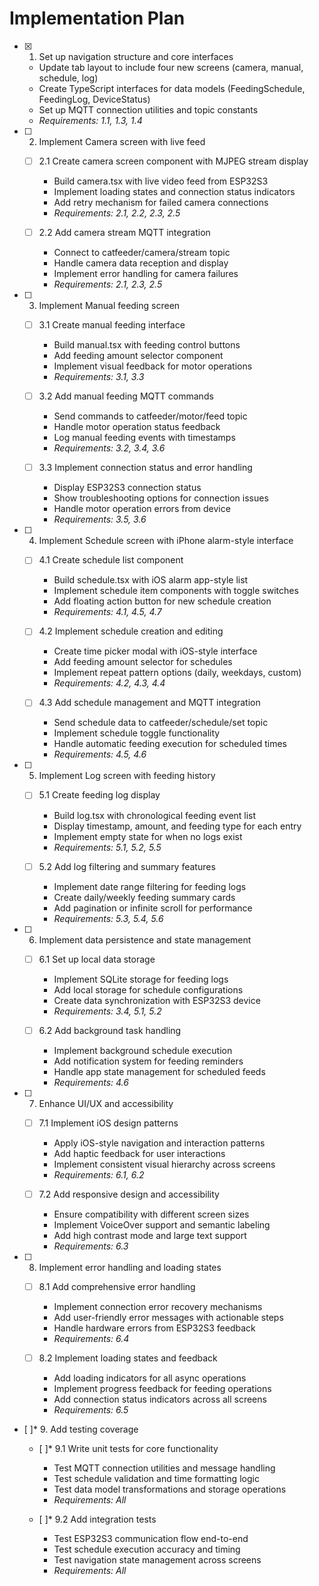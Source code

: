 # Implementation Plan

- [x] 1. Set up navigation structure and core interfaces





  - Update tab layout to include four new screens (camera, manual, schedule, log)
  - Create TypeScript interfaces for data models (FeedingSchedule, FeedingLog, DeviceStatus)
  - Set up MQTT connection utilities and topic constants
  - _Requirements: 1.1, 1.3, 1.4_

- [ ] 2. Implement Camera screen with live feed
  - [ ] 2.1 Create camera screen component with MJPEG stream display
    - Build camera.tsx with live video feed from ESP32S3
    - Implement loading states and connection status indicators
    - Add retry mechanism for failed camera connections
    - _Requirements: 2.1, 2.2, 2.3, 2.5_

  - [ ] 2.2 Add camera stream MQTT integration
    - Connect to catfeeder/camera/stream topic
    - Handle camera data reception and display
    - Implement error handling for camera failures
    - _Requirements: 2.1, 2.3, 2.5_

- [ ] 3. Implement Manual feeding screen
  - [ ] 3.1 Create manual feeding interface
    - Build manual.tsx with feeding control buttons
    - Add feeding amount selector component
    - Implement visual feedback for motor operations
    - _Requirements: 3.1, 3.3_

  - [ ] 3.2 Add manual feeding MQTT commands
    - Send commands to catfeeder/motor/feed topic
    - Handle motor operation status feedback
    - Log manual feeding events with timestamps
    - _Requirements: 3.2, 3.4, 3.6_

  - [ ] 3.3 Implement connection status and error handling
    - Display ESP32S3 connection status
    - Show troubleshooting options for connection issues
    - Handle motor operation errors from device
    - _Requirements: 3.5, 3.6_

- [ ] 4. Implement Schedule screen with iPhone alarm-style interface
  - [ ] 4.1 Create schedule list component
    - Build schedule.tsx with iOS alarm app-style list
    - Implement schedule item components with toggle switches
    - Add floating action button for new schedule creation
    - _Requirements: 4.1, 4.5, 4.7_

  - [ ] 4.2 Implement schedule creation and editing
    - Create time picker modal with iOS-style interface
    - Add feeding amount selector for schedules
    - Implement repeat pattern options (daily, weekdays, custom)
    - _Requirements: 4.2, 4.3, 4.4_

  - [ ] 4.3 Add schedule management and MQTT integration
    - Send schedule data to catfeeder/schedule/set topic
    - Implement schedule toggle functionality
    - Handle automatic feeding execution for scheduled times
    - _Requirements: 4.5, 4.6_

- [ ] 5. Implement Log screen with feeding history
  - [ ] 5.1 Create feeding log display
    - Build log.tsx with chronological feeding event list
    - Display timestamp, amount, and feeding type for each entry
    - Implement empty state for when no logs exist
    - _Requirements: 5.1, 5.2, 5.5_

  - [ ] 5.2 Add log filtering and summary features
    - Implement date range filtering for feeding logs
    - Create daily/weekly feeding summary cards
    - Add pagination or infinite scroll for performance
    - _Requirements: 5.3, 5.4, 5.6_

- [ ] 6. Implement data persistence and state management
  - [ ] 6.1 Set up local data storage
    - Implement SQLite storage for feeding logs
    - Add local storage for schedule configurations
    - Create data synchronization with ESP32S3 device
    - _Requirements: 3.4, 5.1, 5.2_

  - [ ] 6.2 Add background task handling
    - Implement background schedule execution
    - Add notification system for feeding reminders
    - Handle app state management for scheduled feeds
    - _Requirements: 4.6_

- [ ] 7. Enhance UI/UX and accessibility
  - [ ] 7.1 Implement iOS design patterns
    - Apply iOS-style navigation and interaction patterns
    - Add haptic feedback for user interactions
    - Implement consistent visual hierarchy across screens
    - _Requirements: 6.1, 6.2_

  - [ ] 7.2 Add responsive design and accessibility
    - Ensure compatibility with different screen sizes
    - Implement VoiceOver support and semantic labeling
    - Add high contrast mode and large text support
    - _Requirements: 6.3_

- [ ] 8. Implement error handling and loading states
  - [ ] 8.1 Add comprehensive error handling
    - Implement connection error recovery mechanisms
    - Add user-friendly error messages with actionable steps
    - Handle hardware errors from ESP32S3 feedback
    - _Requirements: 6.4_

  - [ ] 8.2 Implement loading states and feedback
    - Add loading indicators for all async operations
    - Implement progress feedback for feeding operations
    - Add connection status indicators across all screens
    - _Requirements: 6.5_

- [ ]* 9. Add testing coverage
  - [ ]* 9.1 Write unit tests for core functionality
    - Test MQTT connection utilities and message handling
    - Test schedule validation and time formatting logic
    - Test data model transformations and storage operations
    - _Requirements: All_

  - [ ]* 9.2 Add integration tests
    - Test ESP32S3 communication flow end-to-end
    - Test schedule execution accuracy and timing
    - Test navigation state management across screens
    - _Requirements: All_